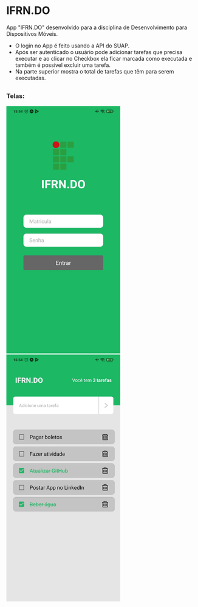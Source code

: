# IFRN.DO

App "IFRN.DO" desenvolvido para a disciplina de Desenvolvimento para Dispositivos Móveis. <br/>
* O login no App é feito usando a API do SUAP. <br/>
* Após ser autenticado o usuário pode adicionar tarefas que precisa executar e ao clicar no Checkbox ela ficar marcada como executada e também é possível excluir uma tarefa. <br/>
* Na parte superior mostra o total de tarefas que têm para serem executadas. 

##

### Telas:

<p float="left">
  <img src="app-ifrndo-t1.jpg" alt="Login" width="300"/>
  <img src="app-ifrndo-t2.jpg" alt="Home" width="300"/>
</p>
